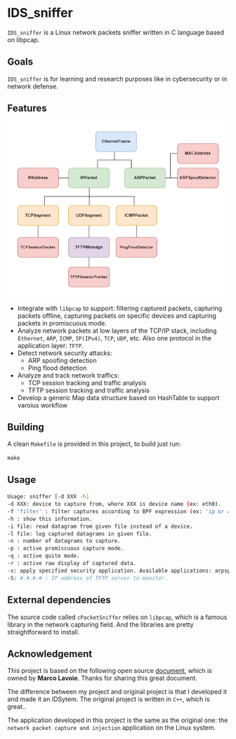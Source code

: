 # IDS_sniffer

`IDS_sniffer` is a Linux network packets sniffer written in C language based on libpcap. 

## Goals

`IDS_sniffer` is for learning and research purposes like in cybersecurity or in network defense. 

## Features
<p align="center">
<img src="IDS_Sniffer.png" title="IDS_sniffer modules" width="600px" height="400px">
</p>

- Integrate with `libpcap` to support: filtering captured packets, capturing packets offline, capturing packets on specific devices and capturing packets in promiscuous mode.
- Analyze network packets at low layers of the TCP/IP stack, including `Ethernet`, `ARP`, `ICMP`, `IP(IPv4)`, `TCP`, `UDP`, etc. Also one protocol in the application layer: `TFTP`. 
- Detect network security attacks:
    - ARP spoofing detection
    - Ping flood detection
- Analyze and track network traffics:
    - TCP session tracking and traffic analysis
    - TFTP session tracking and traffic analysis
- Develop a generic Map data structure based on HashTable to support varoius workflow


## Building

A clean `Makefile` is provided in this project, to build just run:

`make`

## Usage

```sh
Usage: sniffer [-d XXX -h]
-d XXX: device to capture from, where XXX is device name (ex: eth0).
-f 'filter' : filter captures according to BPF expression (ex: 'ip or arp').
-h : show this information.
-i file: read datagram from given file instead of a device.
-l file: log captured datagrams in given file.
-n : number of datagrams to capture.
-p : active promiscuous capture mode.
-q : active quite mode.
-r : active raw display of captured data.
-s: apply specified security application. Available applications: arpspoof, pingflood, tcptrack, tftptrack.
-S: #.#.#.# : IP address of TFTP server to monitor.
```


## External dependencies
The source code called `cPacketSniffer` relies on `libpcap`, which is a famous library in the network capturing field. And the libraries are pretty straightforward to install.

## Acknowledgement
This project is based on the following open source [document](http://tcpip.marcolavoie.ca/index.html), which is owned by **Marco Lavoie**. Thanks for sharing this great document. 

The difference between my project and original project is that I developed it and made it an IDSytem. The original project is written in `C++`, which is great.. 

The application developed in this project is the same as the original one: the `network packet capture and injection` application on the Linux system. 


